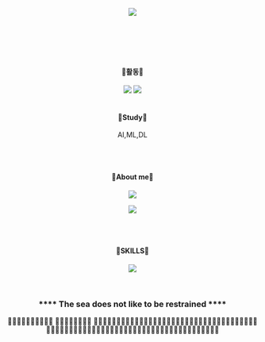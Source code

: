 <!--글짜 가운데 정렬 -->
<div align="center"> 
 
<!-- 배너 -->
<a href="https://github.com/Jangorithm"><img src="https://capsule-render.vercel.app/api?type=waving&color=00FFFF&height=200&section=footer&text=Jangorithm%20Github&fontSize=60"/></a>
 
<!--띄어쓰기-->
<br/><br/>
<br/><br/>
 
<!--활동 로고 -->
 #### 🌊활동🌊
 <a href="https://jugahy.github.io/"><img src="https://img.shields.io/badge/eyears blog-99CCFF?style=for-the-badge&logo=&logoColor=white"/></a> 
 <a href=""><img src="https://img.shields.io/badge/Challenges-99FFFF?style=for-the-badge&logo=&logoColor=white"/></a> 
<br/><br/>
 
<!--스터디 로고 -->
#### 🐠Study🐠
AI,ML,DL
 
 
 <br/><br/>

 
#### 🐬About me🐬
<!-- 어바웃 미 로고  -->
<!-- 인스타그램 로고 링크  --> <a href="https://www.instagram.com/jangho_9/"><img src="https://img.shields.io/badge/Instagram-33CCFF?style=for-the-badge&logo=Instagram&logoColor=white"/></a> 
<!-- Gmail 로고 링크 --> 
<a href="cjh617000@gmail.com"><img src="https://img.shields.io/badge/Gmail-CC66FF?style=for-the-badge&logo=gmail&logoColor=white"/></a> 


<br/>

<br/>
<!-- 스킬 로고 -->
 
#### 🐡SKILLS🐡

<!-- 파이썬 로고 링크 -->
 <a href="https://github.com/Jangorithm/python-basics"><img src="https://img.shields.io/badge/Python-0099CC?style=for-the-badge&logo=Python&logoColor=ffdd54"/></a>

 
 <br/>
 
 ### **** The sea does not like to be restrained ****
 
 🦈🐬🐠🐡🐳🐋🦐🦞🦀🦑 🐬🐠🐡🐳🐋🦐🦞🦀  🐬🐠🐡🐳🐋🦐🦞🦀🐬🐠🐡🐳🐋🦐🦞🦀🐬🐠🐡🐳🐋🦐🦞🦀🐬🐠🐡🐳🐋🦐🦞🦀🐬🐠🐡🐳🐋🦐🦞🦀🐬🐠🐡🐳🐋🦐🦞🦀🐬🐠🐡🐳🐋🦐🦞🦀🐬🐠🐡🐳🐋🦐🦞🦀🐬🐠🐡🐳🐋🦐🦞🦀🐬🐠
</div>
